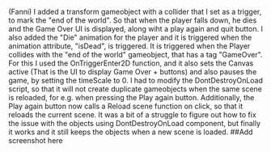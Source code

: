 (Fanni)
I added a transform gameobject with a collider that I set as a trigger, to mark the "end of the world". So that when the player falls down, he dies and the Game Over UI is displayed, along wiht a play again and quit button. I also added the "Die" animation for the player and it is triggered when the animation attribute, "isDead", is triggered. It is triggered when the Player collides with the "end of the world" gameobject, that has a tag "GameOver". For this I used the OnTriggerEnter2D function, and it also sets the Canvas active (That is the UI to display Game Over + buttons) and also pauses the game, by setting the timeScale to 0. 
I had to modify the DontDestroyOnLoad script, so that it will not create duplicate gameobjects when the same scene is reloaded, for e.g. when pressing the Play again button. Additionally, the Play again button now calls a Reload scene function on click, so that it reloads the current scene. It was a bit of a struggle to figure out how to fix the issue with the objects using DontDestroyOnLoad component, but finally it works and it still keeps the objects when a new scene is loaded. 
##Add screenshot here
